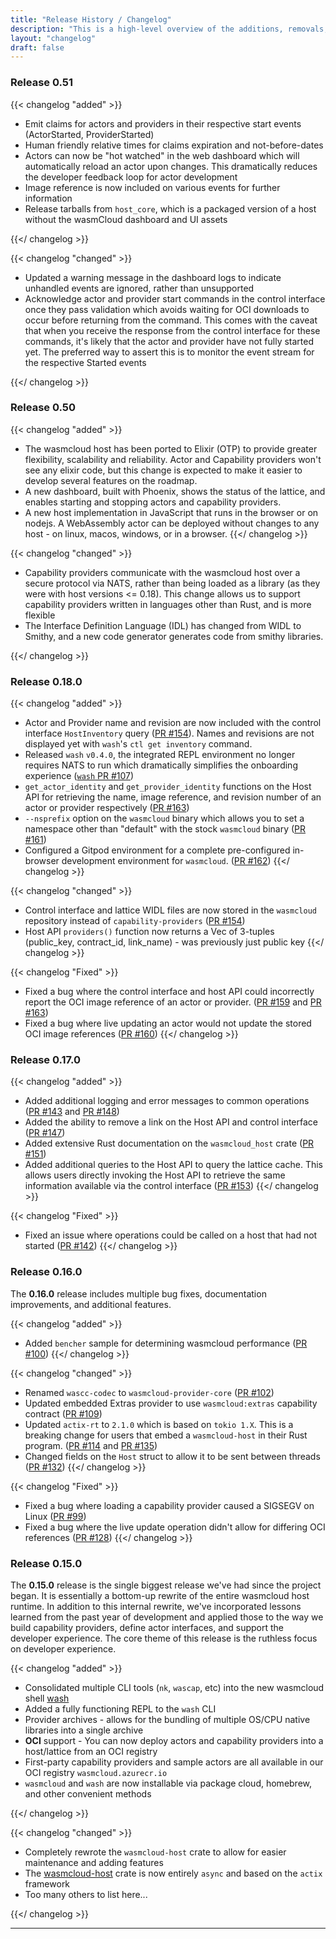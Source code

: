 ```yaml
---
title: "Release History / Changelog"
description: "This is a high-level overview of the additions, removals, and changes for releases of wasmcloud and related tooling. This is not a complete list. For all of the specific details, check out the release notes for each release in the appropriate repository."
layout: "changelog"
draft: false
---
```


### Release 0.51
{{< changelog "added" >}}
- Emit claims for actors and providers in their respective start events (ActorStarted, ProviderStarted)
- Human friendly relative times for claims expiration and not-before-dates
- Actors can now be "hot watched" in the web dashboard which will automatically reload an actor upon changes. This dramatically reduces the developer feedback loop for actor development
- Image reference is now included on various events for further information
- Release tarballs from `host_core`, which is a packaged version of a host without the wasmCloud dashboard and UI assets

{{</ changelog >}}

{{< changelog "changed" >}}
- Updated a warning message in the dashboard logs to indicate unhandled events are ignored, rather than unsupported
- Acknowledge actor and provider start commands in the control interface once they pass validation which avoids waiting for OCI downloads to occur before returning from the command. This comes with the caveat that when you receive the response from the control interface for these commands, it's likely that the actor and provider have not fully started yet. The preferred way to assert this is to monitor the event stream for the respective Started events

{{</ changelog >}}

### Release 0.50 

{{< changelog "added" >}}
- The wasmcloud host has been ported to Elixir (OTP) to provide greater flexibility, scalability and reliability. Actor and Capability providers won't see any elixir code, but this change is expected to make it easier to develop several features on the roadmap.
- A new dashboard, built with Phoenix, shows the status of the lattice, and enables starting and stopping actors and capability providers.
- A new host implementation in JavaScript that runs in the browser or on nodejs. A WebAssembly actor can be deployed without changes to any host - on linux, macos, windows, or in a browser.
{{</ changelog >}}

{{< changelog "changed" >}}

- Capability providers communicate with the wasmcloud host over a secure protocol via NATS, rather than being loaded as a library (as they were with host versions <= 0.18). This change allows us to support capability providers written in languages other than Rust, and is more flexible
- The Interface Definition Language (IDL) has changed from WIDL to Smithy, and a new code generator generates code from smithy libraries.

{{</ changelog >}}




### Release 0.18.0
{{< changelog "added" >}}
* Actor and Provider name and revision are now included with the control interface `HostInventory` query ([PR #154](https://github.com/wasmCloud/wasmCloud/pull/154)). Names and revisions are not displayed yet with `wash`'s `ctl get inventory` command.
* Released `wash` `v0.4.0`, the integrated REPL environment no longer requires NATS to run which dramatically simplifies the onboarding experience ([`wash` PR #107](https://github.com/wasmCloud/wash/pull/107))
* `get_actor_identity` and `get_provider_identity` functions on the Host API for retrieving the name, image reference, and revision number of an actor or provider respectively ([PR #163](https://github.com/wasmCloud/wasmCloud/pull/163))
* `--nsprefix` option on the `wasmcloud` binary which allows you to set a namespace other than "default" with the stock `wasmcloud` binary ([PR #161](https://github.com/wasmCloud/wasmCloud/pull/161))
* Configured a Gitpod environment for a complete pre-configured in-browser development environment for `wasmcloud`. ([PR #162](https://github.com/wasmCloud/wasmCloud/pull/162))
{{</ changelog >}}

{{< changelog "changed" >}}
* Control interface and lattice WIDL files are now stored in the `wasmcloud` repository instead of `capability-providers` ([PR #154](https://github.com/wasmCloud/wasmCloud/pull/154))
* Host API `providers()` function now returns a Vec of 3-tuples (public_key, contract_id, link_name) - was previously just public key
{{</ changelog >}}

{{< changelog "Fixed" >}}
* Fixed a bug where the control interface and host API could incorrectly report the OCI image reference of an actor or provider. ([PR #159](https://github.com/wasmCloud/wasmCloud/pull/159) and [PR #163](https://github.com/wasmCloud/wasmCloud/pull/163))
* Fixed a bug where live updating an actor would not update the stored OCI image references ([PR #160](https://github.com/wasmCloud/wasmCloud/pull/160))
{{</ changelog >}}


### Release 0.17.0
{{< changelog "added" >}}
* Added additional logging and error messages to common operations ([PR #143](https://github.com/wasmCloud/wasmCloud/pull/143) and [PR #148](https://github.com/wasmCloud/wasmCloud/pull/148))
* Added the ability to remove a link on the Host API and control interface ([PR #147](https://github.com/wasmCloud/wasmCloud/pull/147))
* Added extensive Rust documentation on the `wasmcloud_host` crate ([PR #151](https://github.com/wasmCloud/wasmCloud/pull/151))
* Added additional queries to the Host API to query the lattice cache. This allows users directly invoking the Host API to retrieve the same information available via the control interface ([PR #153](https://github.com/wasmCloud/wasmCloud/pull/153))
{{</ changelog >}}

{{< changelog "Fixed" >}}
* Fixed an issue where operations could be called on a host that had not started ([PR #142](https://github.com/wasmCloud/wasmCloud/pull/142))
{{</ changelog >}}

### Release 0.16.0
The **0.16.0** release includes multiple bug fixes, documentation improvements, and additional features.

{{< changelog "added" >}}
* Added `bencher` sample for determining wasmcloud performance ([PR #100](https://github.com/wasmCloud/wasmCloud/pull/100))
{{</ changelog >}}

{{< changelog "changed" >}}
* Renamed `wascc-codec` to `wasmcloud-provider-core` ([PR #102](https://github.com/wasmCloud/wasmCloud/pull/102))
* Updated embedded Extras provider to use `wasmcloud:extras` capability contract ([PR #109](https://github.com/wasmCloud/wasmCloud/pull/109))
* Updated `actix-rt` to `2.1.0` which is based on `tokio 1.X`. This is a breaking change for users that embed a `wasmcloud-host` in their Rust program. ([PR #114](https://github.com/wasmCloud/wasmCloud/pull/114) and [PR #135](https://github.com/wasmCloud/wasmCloud/pull/135))
* Changed fields on the `Host` struct to allow it to be sent between threads ([PR #132](https://github.com/wasmCloud/wasmCloud/pull/132))
{{</ changelog >}}

{{< changelog "Fixed" >}}
* Fixed a bug where loading a capability provider caused a SIGSEGV on Linux ([PR #99](https://github.com/wasmCloud/wasmCloud/pull/99))
* Fixed a bug where the live update operation didn't allow for differing OCI references ([PR #128](https://github.com/wasmCloud/wasmCloud/pull/128))
{{</ changelog >}}

### Release 0.15.0

The **0.15.0** release is the single biggest release we've had since the project began. It is essentially a bottom-up rewrite of the entire wasmcloud host runtime. In addition to this internal rewrite, we've incorporated lessons learned from the past year of development and applied those to the way we build capability providers, define actor interfaces, and support the developer experience. The core theme of this release is the ruthless focus on developer experience.

{{< changelog "added" >}}

* Consolidated multiple CLI tools (`nk`, `wascap`, etc) into the new wasmcloud shell [wash](https://github.com/wasmcloud/wash)
* Added a fully functioning REPL to the `wash` CLI
* Provider archives - allows for the bundling of multiple OS/CPU native libraries into a single archive
* **OCI** support - You can now deploy actors and capability providers into a host/lattice from an OCI registry
* First-party capability providers and sample actors are all available in our OCI registry `wasmcloud.azurecr.io`
* `wasmcloud` and `wash` are now installable via package cloud, homebrew, and other convenient methods

{{</ changelog >}}

{{< changelog "changed" >}}

* Completely rewrote the `wasmcloud-host` crate to allow for easier maintenance and adding features
* The [wasmcloud-host](https://crates.io/crates/wasmcloud-host) crate is now entirely `async` and based on the `actix` framework
* Too many others to list here...

{{</ changelog >}}

<hr/>
<!-- Below are all of the changelog markdown formats that we use -->
<!-- {{< changelog "added" >}}
{{</ changelog >}} -->

<!-- {{< changelog "changed" >}}
{{</ changelog >}} -->

<!-- {{< changelog "Removed" >}}
{{</ changelog >}} -->

<!-- {{< changelog "Fixed" >}}
{{</ changelog >}} -->

<!-- {{< changelog "Security" >}}
{{</ changelog >}} -->

<!-- {{< changelog "Unreleased" >}}
{{</ changelog >}} -->